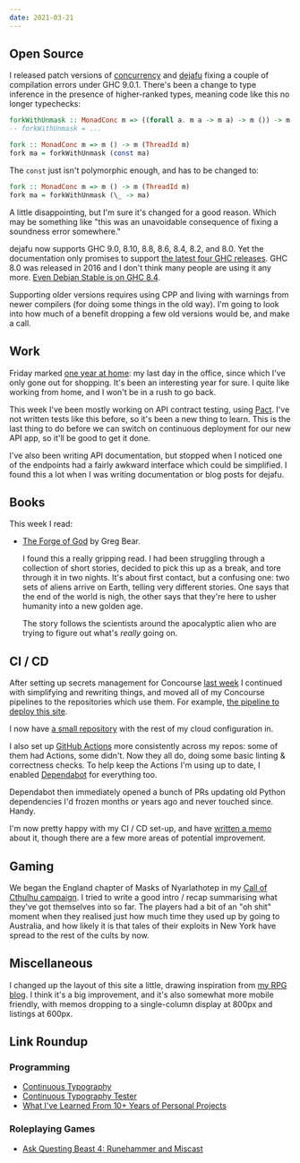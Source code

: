 ```yaml
---
date: 2021-03-21
---
```


## Open Source

I released patch versions of [concurrency][] and [dejafu][] fixing a
couple of compilation errors under GHC 9.0.1.  There's been a change
to type inference in the presence of higher-ranked types, meaning code
like this no longer typechecks:

```haskell
forkWithUnmask :: MonadConc m => ((forall a. m a -> m a) -> m ()) -> m (ThreadId m)
-- forkWithUnmask = ...

fork :: MonadConc m => m () -> m (ThreadId m)
fork ma = forkWithUnmask (const ma)
```

The `const` just isn't polymorphic enough, and has to be changed to:

```haskell
fork :: MonadConc m => m () -> m (ThreadId m)
fork ma = forkWithUnmask (\_ -> ma)
```

A little disappointing, but I'm sure it's changed for a good reason.
Which may be something like "this was an unavoidable consequence of
fixing a soundness error somewhere."

dejafu now supports GHC 9.0, 8.10, 8.8, 8.6, 8.4, 8.2, and 8.0.  Yet
the documentation only promises to support [the latest four GHC
releases][].  GHC 8.0 was released in 2016 and I don't think many
people are using it any more.  [Even Debian Stable is on GHC 8.4][].

Supporting older versions requires using CPP and living with warnings
from newer compilers (for doing some things in the old way).  I'm
going to look into how much of a benefit dropping a few old versions
would be, and make a call.

[concurrency]: http://hackage.haskell.org/package/concurrency-1.11.0.1
[dejafu]: http://hackage.haskell.org/package/dejafu-2.4.0.2
[the latest four GHC releases]: https://dejafu.readthedocs.io/en/latest/ghc.html
[Even Debian Stable is on GHC 8.4]: https://packages.debian.org/search?keywords=ghc

## Work

Friday marked [one year at home][]: my last day in the office, since
which I've only gone out for shopping.  It's been an interesting year
for sure.  I quite like working from home, and I won't be in a rush to
go back.

This week I've been mostly working on API contract testing, using
[Pact][].  I've not written tests like this before, so it's been a new
thing to learn.  This is the last thing to do before we can switch on
continuous deployment for our new API app, so it'll be good to get it
done.

I've also been writing API documentation, but stopped when I noticed
one of the endpoints had a fairly awkward interface which could be
simplified.  I found this a lot when I was writing documentation or
blog posts for dejafu.

[one year at home]: at-home-for-one-year.html
[Pact]: https://docs.pact.io/


## Books

This week I read:

- [The Forge of God][] by Greg Bear.

  I found this a really gripping read.  I had been struggling through
  a collection of short stories, decided to pick this up as a break,
  and tore through it in two nights.  It's about first contact, but a
  confusing one: two sets of aliens arrive on Earth, telling very
  different stories.  One says that the end of the world is nigh, the
  other says that they're here to usher humanity into a new golden
  age.

  The story follows the scientists around the apocalyptic alien who
  are trying to figure out what's *really* going on.

[The Forge of God]: https://en.wikipedia.org/wiki/The_Forge_of_God


## CI / CD

After setting up secrets management for Concourse [last week][] I
continued with simplifying and rewriting things, and moved all of my
Concourse pipelines to the repositories which use them.  For example,
[the pipeline to deploy this site][].

I now have [a small repository][] with the rest of my cloud
configuration in.

I also set up [GitHub Actions][] more consistently across my repos:
some of them had Actions, some didn't.  Now they all do, doing some
basic linting & correctness checks.  To help keep the Actions I'm
using up to date, I enabled [Dependabot][] for everything too.

Dependabot then immediately opened a bunch of PRs updating old Python
dependencies I'd frozen months or years ago and never touched since.
Handy.

I'm now pretty happy with my CI / CD set-up, and have [written a
memo][] about it, though there are a few more areas of potential
improvement.

[last week]: weeknotes-130.html
[the pipeline to deploy this site]: https://github.com/barrucadu/memo.barrucadu.co.uk/blob/master/concourse/pipeline.yml
[a small repository]: https://github.com/barrucadu/ops
[GitHub Actions]: https://github.com/features/actions
[Dependabot]: https://dependabot.com/
[written a memo]: ci-cd.html


## Gaming

We began the England chapter of Masks of Nyarlathotep in my [Call of
Cthulhu campaign][].  I tried to write a good intro / recap
summarising what they've got themselves into so far.  The players had
a bit of an "oh shit" moment when they realised just how much time
they used up by going to Australia, and how likely it is that tales of
their exploits in New York have spread to the rest of the cults by
now.

[Call of Cthulhu campaign]: campaign-notes-2020-05-call-of-cthulhu.html


## Miscellaneous

I changed up the layout of this site a little, drawing inspiration
from [my RPG blog][].  I think it's a big improvement, and it's also
somewhat more mobile friendly, with memos dropping to a single-column
display at 800px and listings at 600px.

[my RPG blog]: https://www.lookwhattheshoggothdraggedin.com/



## Link Roundup

### Programming

- [Continuous Typography](https://maxkoehler.com/posts/continuous-typography/)
- [Continuous Typography Tester](https://maxkoehler.com/work/continuous-type-tester/)
- [What I've Learned From 10+ Years of Personal Projects](https://benbernardblog.com/what-ive-learned-from-10-years-of-personal-projects/)

### Roleplaying Games

- [Ask Questing Beast 4: Runehammer and Miscast](https://www.youtube.com/watch?v=N10hFki4C94)
